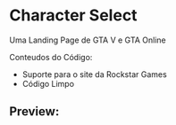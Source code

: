 # Character Select  

Uma Landing Page de GTA V e GTA Online 

Conteudos do Código:

- Suporte para o site da Rockstar Games
- Código Limpo

## Preview:
